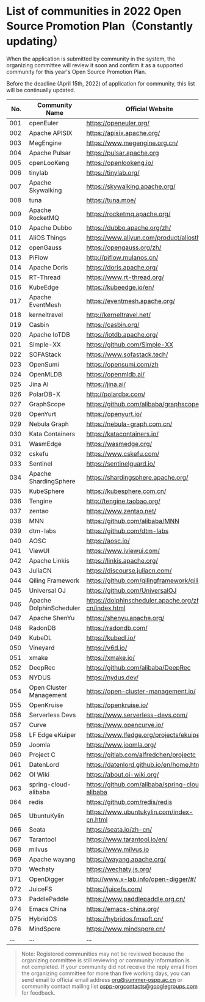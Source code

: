 # List of communities in 2022 Open Source Promotion Plan（Constantly updating）

When the application is submitted by community in the system, the organizing committee will review it soon and confirm it as a supported community for this year's Open Source Promotion Plan.

Before the deadline (April 15th, 2022) of application for community, this list will be continually updated.

| No.  | Community Name |  Official Website | 
| ---- | ------------ | ------------ | 
| 001  | openEuler            |https://openeuler.org/| 
| 002  | Apache APISIX        | https://apisix.apache.org/ | 
| 003  | MegEngine            | https://www.megengine.org.cn/ | 
| 004  | Apache Pulsar        | https://pulsar.apache.org | 
| 005  | openLooKeng          | https://openlookeng.io/ | 
| 006  | tinylab              | https://tinylab.org/ |
| 007  | Apache Skywalking    | https://skywalking.apache.org/ |
| 008  | tuna                 | https://tuna.moe/ |
| 009  | Apache RocketMQ      | https://rocketmq.apache.org/ |
| 010  | Apache Dubbo         | https://dubbo.apache.org/zh/ |
| 011  | AliOS Things         | https://www.aliyun.com/product/aliosthings |
| 012  | openGauss            | https://opengauss.org/zh/ |
| 013  | PiFlow               | http://piflow.mulanos.cn/ |
| 014  | Apache Doris         | https://doris.apache.org/ |
| 015  | RT-Thread            | https://www.rt-thread.org/ |
| 016  | KubeEdge             | https://kubeedge.io/en/ |
| 017  | Apache EventMesh     | https://eventmesh.apache.org/ |
| 018  | kerneltravel         | http://kerneltravel.net/ |
| 019  | Casbin         | https://casbin.org/ |
| 020  | Apache IoTDB         | https://iotdb.apache.org/ |
| 021  | Simple-XX         | https://github.com/Simple-XX |
| 022  | SOFAStack         | https://www.sofastack.tech/ |
| 023  | OpenSumi         | https://opensumi.com/zh |
| 024  | OpenMLDB        | https://openmldb.ai/ |
| 025  | Jina AI       | https://jina.ai/ |
| 026  | PolarDB-X       | http://polardbx.com/ |
| 027  | GraphScope  | https://github.com/alibaba/graphscope |
| 028  | OpenYurt  | https://openyurt.io/ |
| 029  | Nebula Graph  | https://nebula-graph.com.cn/ |
| 030  | Kata Containers  | https://katacontainers.io/ |
| 031  | WasmEdge | https://wasmedge.org/ |
| 032  | cskefu  | https://www.cskefu.com/ |
| 033  | Sentinel | https://sentinelguard.io/ |
| 034  | Apache ShardingSphere | https://shardingsphere.apache.org/ |
| 035  | KubeSphere | https://kubesphere.com.cn/ |
| 036  | Tengine | http://tengine.taobao.org/ |
| 037  | zentao | https://www.zentao.net/ |
| 038  | MNN | https://github.com/alibaba/MNN |
| 039  | dtm-labs | https://github.com/dtm-labs |
| 040  | AOSC | https://aosc.io/ |
| 041  | ViewUI  | https://www.iviewui.com/ |
| 042  | Apache Linkis | https://linkis.apache.org/ |
| 043  | JuliaCN | https://discourse.juliacn.com/ |
| 044  | Qiling Framework | https://github.com/qilingframework/qiling |
| 045  | Universal OJ  | https://github.com/UniversalOJ |
| 046  | Apache DolphinScheduler | https://dolphinscheduler.apache.org/zh-cn/index.html |
| 047  | Apache ShenYu | https://shenyu.apache.org/ |
| 048  | RadonDB  | https://radondb.com/ |
| 049  | KubeDL | https://kubedl.io/ |
| 050  | Vineyard | https://v6d.io/ |
| 051  | xmake | https://xmake.io/ |
| 052  | DeepRec | https://github.com/alibaba/DeepRec |
| 053  | NYDUS | https://nydus.dev/ |
| 054  | Open Cluster Management | https://open-cluster-management.io/ |
| 055  | OpenKruise | https://openkruise.io/ |
| 056  | Serverless Devs | https://www.serverless-devs.com/ |
| 057  | Curve | https://www.opencurve.io/ |
| 058  | LF Edge eKuiper | https://www.lfedge.org/projects/ekuiper/ |
| 059  | Joomla | https://www.joomla.org/ |
| 060  | Project C | https://gitlab.com/alfredchen/projectc |
| 061  | DatenLord | https://datenlord.github.io/en/home.html |
| 062  | OI Wiki | https://about.oi-wiki.org/ |
| 063  | spring-cloud-alibaba | https://github.com/alibaba/spring-cloud-alibaba |
| 064  | redis | https://github.com/redis/redis |
| 065  | UbuntuKylin | https://www.ubuntukylin.com/index-cn.html |
| 066  | Seata | https://seata.io/zh-cn/ |
| 067  | Tarantool | https://www.tarantool.io/en/ |
| 068  | milvus | https://www.milvus.io |
| 069  | Apache wayang | https://wayang.apache.org/ |
| 070  | Wechaty | https://wechaty.js.org/ |
| 071  | OpenDigger | http://www.x-lab.info/open-digger/#/ |
| 072  | JuiceFS | https://juicefs.com/ |
| 073  | PaddlePaddle | https://www.paddlepaddle.org.cn/ |
| 074  | Emacs China | https://emacs-china.org/ |
| 075  | HybridOS | https://hybridos.fmsoft.cn/ |
| 076  | MindSpore | https://www.mindspore.cn/ |
| … | … | …  |

> Note: Registered communities may not be reviewed because the organizing committee is still reviewing or community information is not completed. If your community did not receive the reply email from the organizing committee for more than five working days, you can send email to official email address org@summer-ospp.ac.cn or community contact mailing list ospp-orgcontacts@googlegroups.com for feedback.
>
> 

